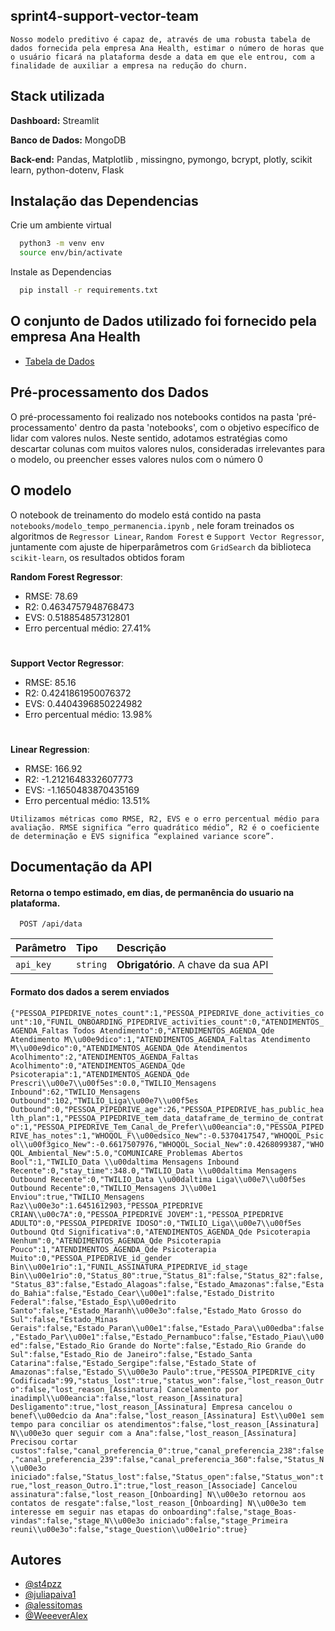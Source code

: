 
## sprint4-support-vector-team
`Nosso modelo preditivo é capaz de, através de uma robusta tabela de dados fornecida pela empresa Ana Health, estimar o número de horas que o usuário ficará na plataforma desde a data em que ele entrou, com a finalidade de auxiliar a empresa na redução do churn.`


## Stack utilizada

**Dashboard:** Streamlit

**Banco de Dados:** MongoDB

**Back-end:** Pandas, Matplotlib , missingno, pymongo, bcrypt, plotly, scikit learn, python-dotenv, Flask


## Instalação das Dependencias

Crie um ambiente virtual

```bash
  python3 -m venv env
  source env/bin/activate
```

Instale as Dependencias 

```bash
  pip install -r requirements.txt
```
    
## O conjunto de Dados utilizado foi fornecido pela empresa Ana Health

 - [Tabela de Dados](https://docs.google.com/spreadsheets/d/1ku3RbAe_BQFqSxfEgbJARmUMaKEidGqvWo-xh-E7XE0/edit#gid=841451143)

## Pré-processamento dos Dados

O pré-processamento foi realizado nos notebooks contidos
na pasta 'pré-processamento' dentro da pasta 'notebooks', com o objetivo específico de lidar
com valores nulos. Neste sentido, adotamos estratégias como descartar colunas com
muitos valores nulos, consideradas irrelevantes para o modelo, ou preencher esses valores
nulos com o número 0

## O modelo

O notebook de treinamento do modelo está contido na pasta `notebooks/modelo_tempo_permanencia.ipynb` , nele foram treinados os algoritmos de `Regressor Linear`, `Random Forest` e `Support Vector Regressor`, juntamente com ajuste de hiperparâmetros com `GridSearch` da biblioteca `scikit-learn`, os resultados obtidos foram

**Random Forest Regressor**:
- RMSE: 78.69
- R2: 0.4634757948768473
- EVS: 0.518854857312801
- Erro percentual médio: 27.41%
#
**Support Vector Regressor**:
- RMSE: 85.16
- R2: 0.4241861950076372
- EVS: 0.4404396850224982
- Erro percentual médio: 13.98%
#
**Linear Regression**:
- RMSE: 166.92
- R2: -1.2121648332607773
- EVS: -1.1650483870435169
- Erro percentual médio: 13.51%

`Utilizamos métricas como RMSE, R2, EVS e o erro percentual médio para avaliação.
RMSE significa “erro quadrático médio”, R2 é o coeficiente de determinação e EVS significa
“explained variance score”.`


## Documentação da API

#### Retorna o tempo estimado, em dias, de permanência do usuario na plataforma.

```http
  POST /api/data
```

| Parâmetro   | Tipo       | Descrição                           |
| :---------- | :--------- | :---------------------------------- |
| `api_key` | `string` | **Obrigatório**. A chave da sua API |



#### Formato dos dados a serem enviados 

`{"PESSOA_PIPEDRIVE_notes_count":1,"PESSOA_PIPEDRIVE_done_activities_count":10,"FUNIL_ONBOARDING_PIPEDRIVE_activities_count":0,"ATENDIMENTOS_AGENDA_Faltas Todos Atendimento":0,"ATENDIMENTOS_AGENDA_Qde Atendimento M\\u00e9dico":1,"ATENDIMENTOS_AGENDA_Faltas Atendimento M\\u00e9dico":0,"ATENDIMENTOS_AGENDA_Qde Atendimentos Acolhimento":2,"ATENDIMENTOS_AGENDA_Faltas Acolhimento":0,"ATENDIMENTOS_AGENDA_Qde Psicoterapia":1,"ATENDIMENTOS_AGENDA_Qde Prescri\\u00e7\\u00f5es":0.0,"TWILIO_Mensagens Inbound":62,"TWILIO_Mensagens Outbound":102,"TWILIO_Liga\\u00e7\\u00f5es Outbound":0,"PESSOA_PIPEDRIVE_age":26,"PESSOA_PIPEDRIVE_has_public_health_plan":1,"PESSOA_PIPEDRIVE_tem_data_dataframe_de_termino_de_contrato":1,"PESSOA_PIPEDRIVE_Tem_Canal_de_Prefer\\u00eancia":0,"PESSOA_PIPEDRIVE_has_notes":1,"WHOQOL_F\\u00edsico_New":-0.5370417547,"WHOQOL_Psicol\\u00f3gico_New":-0.6617507976,"WHOQOL_Social_New":0.4268099387,"WHOQOL_Ambiental_New":5.0,"COMUNICARE_Problemas Abertos Bool":1,"TWILIO_Data \\u00daltima Mensagens Inbound Recente":0,"stay_time":348.0,"TWILIO_Data \\u00daltima Mensagens Outbound Recente":0,"TWILIO_Data \\u00daltima Liga\\u00e7\\u00f5es Outbound Recente":0,"TWILIO_Mensagens J\\u00e1 Enviou":true,"TWILIO_Mensagens Raz\\u00e3o":1.6451612903,"PESSOA_PIPEDRIVE CRIAN\\u00c7A":0,"PESSOA_PIPEDRIVE JOVEM":1,"PESSOA_PIPEDRIVE ADULTO":0,"PESSOA_PIPEDRIVE IDOSO":0,"TWILIO_Liga\\u00e7\\u00f5es Outbound Qtd Significativa":0,"ATENDIMENTOS_AGENDA_Qde Psicoterapia Nenhum":0,"ATENDIMENTOS_AGENDA_Qde Psicoterapia Pouco":1,"ATENDIMENTOS_AGENDA_Qde Psicoterapia Muito":0,"PESSOA_PIPEDRIVE_id_gender Bin\\u00e1rio":1,"FUNIL_ASSINATURA_PIPEDRIVE_id_stage Bin\\u00e1rio":0,"Status_80":true,"Status_81":false,"Status_82":false,"Status_83":false,"Estado_Alagoas":false,"Estado_Amazonas":false,"Estado_Bahia":false,"Estado_Cear\\u00e1":false,"Estado_Distrito Federal":false,"Estado_Esp\\u00edrito Santo":false,"Estado_Maranh\\u00e3o":false,"Estado_Mato Grosso do Sul":false,"Estado_Minas Gerais":false,"Estado_Paran\\u00e1":false,"Estado_Para\\u00edba":false,"Estado_Par\\u00e1":false,"Estado_Pernambuco":false,"Estado_Piau\\u00ed":false,"Estado_Rio Grande do Norte":false,"Estado_Rio Grande do Sul":false,"Estado_Rio de Janeiro":false,"Estado_Santa Catarina":false,"Estado_Sergipe":false,"Estado_State of Amazonas":false,"Estado_S\\u00e3o Paulo":true,"PESSOA_PIPEDRIVE_city Codificada":99,"status_lost":true,"status_won":false,"lost_reason_Outro":false,"lost_reason_[Assinatura] Cancelamento por inadimpl\\u00eancia":false,"lost_reason_[Assinatura] Desligamento":true,"lost_reason_[Assinatura] Empresa cancelou o benef\\u00edcio da Ana":false,"lost_reason_[Assinatura] Est\\u00e1 sem tempo para conciliar os atendimentos":false,"lost_reason_[Assinatura] N\\u00e3o quer seguir com a Ana":false,"lost_reason_[Assinatura] Precisou cortar custos":false,"canal_preferencia_0":true,"canal_preferencia_238":false,"canal_preferencia_239":false,"canal_preferencia_360":false,"Status_N\\u00e3o iniciado":false,"Status_lost":false,"Status_open":false,"Status_won":true,"lost_reason_Outro.1":true,"lost_reason_[Associade] Cancelou assinatura":false,"lost_reason_[Onboarding] N\\u00e3o retornou aos contatos de resgate":false,"lost_reason_[Onboarding] N\\u00e3o tem interesse em seguir nas etapas do onboarding":false,"stage_Boas-vindas":false,"stage_N\\u00e3o iniciado":false,"stage_Primeira reuni\\u00e3o":false,"stage_Question\\u00e1rio":true}`


## Autores

- [@st4pzz](https://github.com/st4pzz)
- [@juliapaiva1](https://github.com/juliapaiva1)
- [@alessitomas](https://github.com/alessitomas)
- [@WeeeverAlex](https://github.com/WeeeverAlex)


